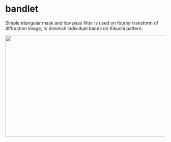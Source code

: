 # bandlet
Simple triangular mask and low pass filter is used on fourier transform of diffraction image, to diminish individual bands on Kikuchi pattern.

<img src="https://media.giphy.com/media/Ok9duj35T2Pnssir21/giphy-downsized-large.gif" width="915" height="318" />
